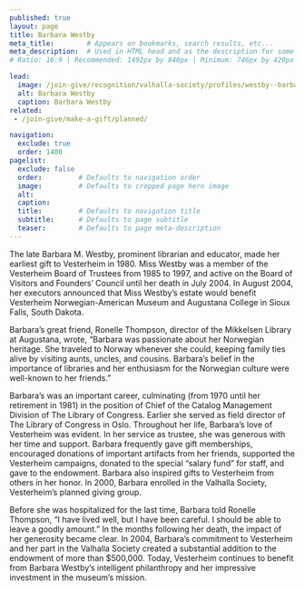 ```yaml
---
published: true
layout: page
title: Barbara Westby
meta_title:        # Appears on bookmarks, search results, etc...
meta_description:  # Used in HTML head and as the description for some search engines
# Ratio: 16:9 | Recommended: 1492px by 840px | Minimum: 746px by 420px

lead:
  image: /join-give/recognition/valhalla-society/profiles/westby--barbara.jpg
  alt: Barbara Westby
  caption: Barbara Westby
related:
 - /join-give/make-a-gift/planned/

navigation:
  exclude: true
  order: 1400
pagelist:
  exclude: false
  order:         # Defaults to navigation order  
  image:         # Defaults to cropped page hero image
  alt:
  caption:
  title:         # Defaults to navigation title
  subtitle:      # Defaults to page subtitle
  teaser:        # Defaults to page meta-description
---
```

The late Barbara M. Westby, prominent librarian and educator, made her earliest gift to Vesterheim in 1980. Miss Westby was a member of the Vesterheim Board of Trustees from 1985 to 1997, and active on the Board of Visitors and Founders’ Council until her death in July 2004. In August 2004, her executors announced that Miss Westby’s estate would benefit Vesterheim Norwegian-American Museum and Augustana College in Sioux Falls, South Dakota. 

Barbara’s great friend, Ronelle Thompson, director of the Mikkelsen Library at Augustana, wrote, “Barbara was passionate about her Norwegian heritage. She traveled to Norway whenever she could, keeping family ties alive by visiting aunts, uncles, and cousins. Barbara’s belief in the importance of libraries and her enthusiasm for the Norwegian culture were well-known to her friends.” 

Barbara’s was an important career, culminating (from 1970 until her retirement in 1981) in the position of Chief of the Catalog Management Division of The Library of Congress. Earlier she served as field director of The Library of Congress in Oslo. Throughout her life, Barbara’s love of Vesterheim was evident. In her service as trustee, she was generous with her time and support. Barbara frequently gave gift memberships, encouraged donations of important artifacts from her friends, supported the Vesterheim campaigns, donated to the special “salary fund” for staff, and gave to the endowment. Barbara also inspired gifts to Vesterheim from others in her honor. In 2000, Barbara enrolled in the Valhalla Society, Vesterheim’s planned giving group.

Before she was hospitalized for the last time, Barbara told Ronelle Thompson, “I have lived well, but I have been careful. I should be able to leave a goodly amount.” In the months following her death, the impact of her generosity became clear. In 2004, Barbara’s commitment to Vesterheim and her part in the Valhalla Society created a substantial addition to the endowment of more than $500,000. Today, Vesterheim continues to benefit from Barbara Westby’s intelligent philanthropy and her impressive investment in the museum’s mission.
